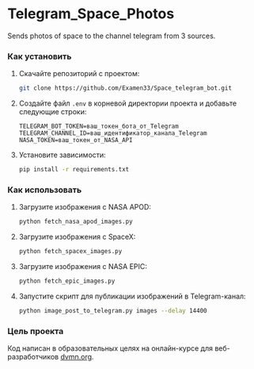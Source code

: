 # Telegram_Space_Photos

Sends photos of space to the channel telegram from 3 sources. 

### Как установить

1. Скачайте репозиторий с проектом:
    ```sh
    git clone https://github.com/Examen33/Space_telegram_bot.git
    ```

2. Создайте файл `.env` в корневой директории проекта и добавьте следующие строки:
    ```env
    TELEGRAM_BOT_TOKEN=ваш_токен_бота_от_Telegram
    TELEGRAM_CHANNEL_ID=ваш_идентификатор_канала_Telegram
    NASA_TOKEN=ваш_токен_от_NASA_API
    ```

3. Установите зависимости:
    ```sh
    pip install -r requirements.txt
    ```

### Как использовать

1. Загрузите изображения с NASA APOD:
    ```sh
    python fetch_nasa_apod_images.py
    ```
    
2. Загрузите изображения с SpaceX:
    ```sh
    python fetch_spacex_images.py 
    ```

3. Загрузите изображения с NASA EPIC:
    ```sh
    python fetch_epic_images.py
    ```
    
2. Запустите скрипт для публикации изображений в Telegram-канал:
    ```sh
    python image_post_to_telegram.py images --delay 14400
    ```

### Цель проекта

Код написан в образовательных целях на онлайн-курсе для веб-разработчиков [dvmn.org](https://dvmn.org/).
